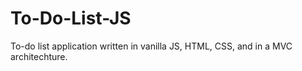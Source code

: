 # To-Do-List-JS

To-do list application written in vanilla JS, HTML, CSS, and in a MVC architechture. 
